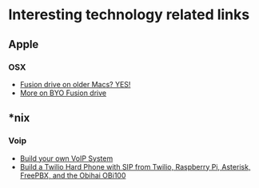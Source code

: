 # Interesting technology related links

## Apple

### OSX
* [Fusion drive on older Macs? YES!](http://jollyjinx.tumblr.com/post/34638496292/fusion-drive-on-older-macs-yes-since-apple-has)
* [More on BYO Fusion drive](http://jollyjinx.tumblr.com/post/34694173142/more-on-byo-fusion-drive-i-wanted-to-know-how)

## *nix

### Voip
* [Build your own VoIP System](http://www.sipwise.com/news/technical/byov-services-1/)
* [Build a Twilio Hard Phone with SIP from Twilio, Raspberry Pi, Asterisk, FreePBX, and the Obihai OBi100](http://www.twilio.com/blog/2013/03/build-a-twilio-hard-phone-with-sip-from-twilio-raspberry-pi-asterisk-freepbx-and-the-obihai-obi100.html?utm_source=newsletter&utm_medium=email&utm_campaign=April)
